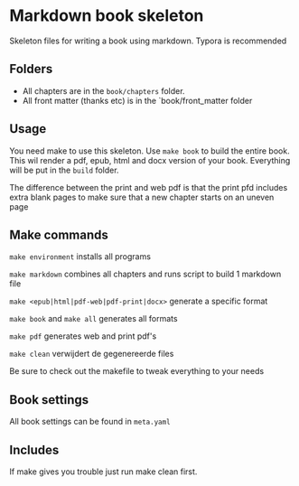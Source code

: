 # Markdown book skeleton
Skeleton files for writing a book using markdown. Typora is recommended

## Folders

- All chapters are in the `book/chapters` folder.
- All front matter (thanks etc) is in the `book/front_matter folder

## Usage

You need make to use this skeleton. Use `make book` to build the entire book. This wil render a pdf, epub, html and docx version of your book. Everything will be put in the `build` folder.

The difference between the print and web pdf is that the print pfd includes extra blank pages to make sure that a new chapter starts on an uneven page

## Make commands

`make environment` installs all programs

`make markdown` combines all chapters and runs script to build 1 markdown file

`make <epub|html|pdf-web|pdf-print|docx>` generate a specific format

`make book` and `make all` generates all formats

`make pdf` generates web and print pdf's

`make clean` verwijdert de gegenereerde files

Be sure to check out the makefile to tweak everything to your needs

## Book settings

All book settings can be found in `meta.yaml`

## Includes

If make gives you trouble just run make clean first.
